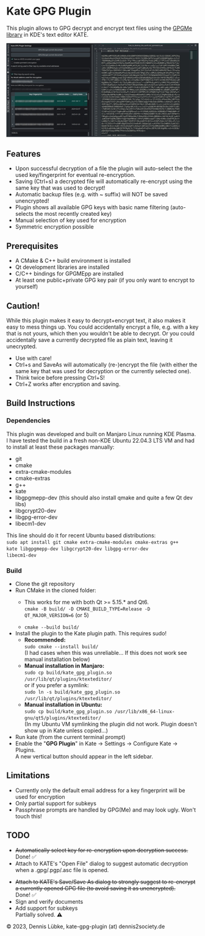 # Kate GPG Plugin

This plugin allows to GPG decrypt and encrypt text files 
using the [GPGMe library](https://gnupg.org/software/gpgme/index.html) 
in KDE's text editor KATE.

![A screenshot of the GPG plugin settings](./kate_gpg_plugin_screenshot.jpg)

## Features
+ Upon successful decryption of a file the plugin will auto-select the
  the used key/fingerprint for eventual re-encryption.
+ Saving (Ctrl+s) a decrypted file will automatically re-encrypt using the 
  same key that was used to decrypt!
+ Automatic backup files (e.g. with ~ suffix) will NOT be saved unencrypted!
+ Plugin shows all available GPG keys with basic name filtering
  (auto-selects the most recently created key)
+ Manual selection of key used for encryption
+ Symmetric encryption possible

## Prerequisites
+ A CMake & C++ build environment is installed
+ Qt development libraries are installed
+ C/C++ bindings for GPGMEpp are installed
+ At least one public+private GPG key pair (if you only want to encrypt to yourself)

## Caution!
While this plugin makes it easy to decrypt+encrypt text, it also makes it easy to
mess things up. You could accidentally encrypt a file, e.g. with a key
that is not yours, which then you wouldn't be able to decrypt. Or you could accidentally
save a currently decrypted file as plain text, leaving it unecrypted.

+ Use with care!
+ Ctrl+s and SaveAs will automatically (re-)encrypt the file (with either the same 
  key that was used for decryption or the currently selected one).
+ Think twice before pressing Ctrl+S!
+ Ctrl+Z works after encryption and saving.

## Build Instructions

### Dependencies
This plugin was developed and built on Manjaro Linux running KDE Plasma. I have
tested the build in a fresh non-KDE Ubuntu 22.04.3 LTS VM and had to install at least these
packages manually:
<ul>
  <li>git</li>
  <li>cmake</li>
  <li>extra-cmake-modules</li>
  <li>cmake-extras</li>
  <li>g++</li>
  <li>kate</li>
  <li>libgpgmepp-dev (this should also install qmake and quite a few Qt dev libs)</li>
  <li>libgcrypt20-dev</li>
  <li>libgpg-error-dev</li>
  <li>libecm1-dev</li>
</ul>

This line should do it for recent Ubuntu based distributions:<br />
<code>sudo apt install git cmake extra-cmake-modules cmake-extras g++ kate libgpgmepp-dev libgcrypt20-dev libgpg-error-dev libecm1-dev</code>

### Build
<ul>
  <li>Clone the git repository</li>
  <li>Run CMake in the cloned folder:</li>
  <ul>
    <li>
      This works for me with both Qt >= 5.15.* and Qt6.
      <br />
      <code>cmake -B build/ -D CMAKE_BUILD_TYPE=Release -D QT_MAJOR_VERSION=6</code> (or 5)
    </li>
  </ul>
  <ul>
      <li>
        <code>cmake --build build/</code>
      </li>
  </ul>
  <li>
    Install the plugin to the Kate plugin path. This requires sudo!<br />
    <ul>
      <li>
        <b>Recommended: </b><br /><code>sudo cmake --install build/</code><br />
        (I had cases when this was unreliable... If this does not work see manual installation below)<br />
      </li>
      <li>
        <b>Manual installation in Manjaro:</b><br />
        <code>sudo cp build/kate_gpg_plugin.so /usr/lib/qt/plugins/ktexteditor/</code><br />
        or if you prefer a symlink:<br />
        <code>sudo ln -s build/kate_gpg_plugin.so /usr/lib/qt/plugins/ktexteditor/</code><br />
      </li>
      <li>
        <b>Manual installation in Ubuntu:</b><br /><code>sudo cp build/kate_gpg_plugin.so /usr/lib/x86_64-linux-gnu/qt5/plugins/ktexteditor/</code><br />
        (In my Ubuntu VM symlinking the plugin did not work. Plugin doesn't show up in Kate unless copied...)<br />
      </li>
    </ul>
  </li>
  <li>Run kate (from the current terminal prompt)</li>
  <li>Enable the "<b>GPG Plugin</b>" in Kate &rarr; Settings &rarr; Configure Kate &rarr; Plugins.<br />
    A new vertical button should appear in the left sidebar.<br />
  </li>
</ul>

## Limitations

+ Currently only the default email address for a key fingerprint will be used for encryption
+ Only partial support for subkeys
+ Passphrase prompts are handled by GPG(Me) and may look ugly. Won't touch this!

## TODO ##

+ ~~Automatically select key for re-encryption upon decryption success.~~
  <br />
  Done! :white_check_mark:
+ Attach to KATE's "Open File" dialog to suggest automatic
  decryption when a .gpg/.pgp/.asc file is opened.
* ~~Attach to KATE's Save/Save As dialog to strongly suggest to re-encrypt
  a currently opened GPG file (to avoid saving it as unencrypted).~~
  <br />
  Done! :white_check_mark:
* Sign and verify documents
* Add support for subkeys
  <br />
  Partially solved. :warning:

&copy; 2023, Dennis Lübke, kate-gpg-plugin (at) dennis2society.de
